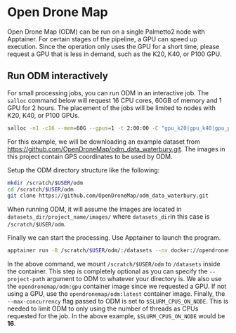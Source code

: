 # Open Drone Map

Open Drone Map (ODM) can be run on a single Palmetto2 node with Apptainer.
For certain stages of the pipeline, a GPU can speed up execution.
Since the operation only uses the GPU for a short time, please request a GPU that is less in demand, such as the K20, K40, or P100 GPU.
 
## Run ODM interactively

For small processing jobs, you can run ODM in an interactive job.
The `salloc` command below will request 16 CPU cores, 60GB of memory and 1 GPU for 2 hours. The placement of the jobs will be limited to nodes with K20, K40, or P100 GPUs.
```bash
salloc -n1 -c16 --mem=60G --gpus=1 -t 2:00:00 -C "gpu_k20|gpu_k40|gpu_p100"
```

For this example, we will be downloading an example dataset from https://github.com/OpenDroneMap/odm_data_waterbury.git. The images in this project contain GPS coordinates to be used by ODM.

Setup the ODM directory structure like the following:
```bash
mkdir /scratch/$USER/odm
cd /scratch/$USER/odm
git clone https://github.com/OpenDroneMap/odm_data_waterbury.git
```
When running ODM, it will assume the images are located in `datasets_dir/project_name/images/` where `datasets_dir`in this case is `/scratch/$USER/odm`.

Finally we can start the processing. Use Apptainer to launch the program.
```bash
apptainer run -B /scratch/$USER/odm/:/datasets --nv docker://opendronemap/odm:gpu --project-path /datasets odm_data_waterbury --max-concurrency $SLURM_CPUS_ON_NODE
```

In the above command, we mount `/scratch/$USER/odm` to `/datasets` inside the container. This step is completely optional as you can specify the `--project-path` argument to ODM to whatever your directory is.
We also use the `opendronemap/odm:gpu` container image since we requested a GPU. If not using a GPU, use the `opendronemap/odm:latest` container image.
Finally, the `--max-concurrency` flag passed to ODM is set to `$SLURM_CPUS_ON_NODE`. This is needed to limit ODM to only using the number of threads as CPUs requested for the job. In the above example, `$SLURM_CPUS_ON_NODE` would be **16**.